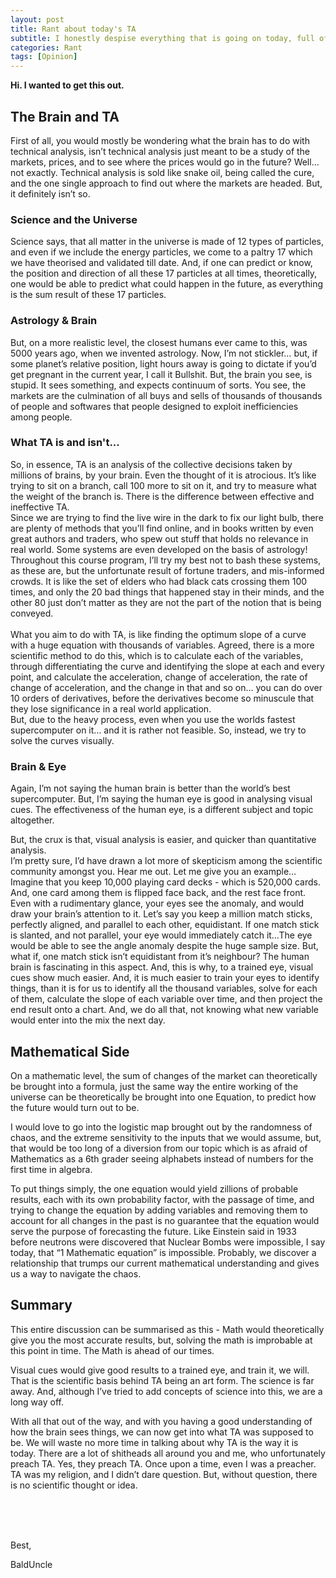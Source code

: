 ```yaml
---
layout: post
title: Rant about today's TA
subtitle: I honestly despise everything that is going on today, full of snake oil.
categories: Rant
tags: [Opinion]
---
```


**Hi. I wanted to get this out.**


## The Brain and TA

First of all, you would mostly be wondering what the brain has to do with technical analysis, isn’t technical analysis just meant to be a study of the markets, prices, and to see where the prices would go in the future?
Well… not exactly. Technical analysis is sold like snake oil, being called the cure, and the one single approach to find out where the markets are headed.
But, it definitely isn’t so.

### Science and the Universe
Science says, that all matter in the universe is made of 12 types of particles, and even if we include the energy particles, we come to a paltry 17 which we have theorised and validated till date. And, if one can predict or know, the position and direction of all these 17 particles at all times, theoretically, one would be able to predict what could happen in the future, as everything is the sum result of these 17 particles.

### Astrology & Brain
But, on a more realistic level, the closest humans ever came to this, was 5000 years ago, when we invented astrology. Now, I’m not stickler… but, if some planet’s relative position, light hours away is going to dictate if you’d get pregnant in the current year, I call it Bullshit.
But, the brain you see, is stupid. It sees something, and expects continuum of sorts.
You see, the markets are the culmination of all buys and sells of thousands of thousands of people and softwares that people designed to exploit inefficiencies among people.

### What TA is and isn't...
So, in essence, TA is an analysis of the collective decisions taken by millions of brains, by your brain. Even the thought of it is atrocious. It’s like trying to sit on a branch, call 100 more to sit on it, and try to measure what the weight of the branch is. There is the difference between effective and ineffective TA.<br>
Since we are trying to find the live wire in the dark to fix our light bulb, there are plenty of methods that you’ll find online, and in books written by even great authors and traders, who spew out stuff that holds no relevance in real world. Some systems are even developed on the basis of astrology! Throughout this course program, I’ll try my best not to bash these systems, as these are, but the unfortunate result of fortune traders, and mis-informed crowds. It is like the set of elders who had black cats crossing them 100 times, and only the 20 bad things that happened stay in their minds, and the other 80 just don’t matter as they are not the part of the notion that is being conveyed.<br><br>What you aim to do with TA, is like finding the optimum slope of a curve with a huge equation with thousands of variables. Agreed, there is a more scientific method to do this, which is to calculate each of the variables, through differentiating the curve and identifying the slope at each and every point, and calculate the acceleration, change of acceleration, the rate of change of acceleration, and the change in that and so on… you can do over 10 orders of derivatives, before the derivatives become so minuscule that they lose significance in a real world application.<br>But, due to the heavy process, even when you use the worlds fastest supercomputer on it… and it is rather not feasible. So, instead, we try to solve the curves visually.

### Brain & Eye
Again, I’m not saying the human brain is better than the world’s best supercomputer. But, I’m saying the human eye is good in analysing visual cues. The effectiveness of the human eye, is a different subject and topic altogether.

But, the crux is that, visual analysis is easier, and quicker than quantitative analysis. <br>I’m pretty sure, I’d have drawn a lot more of skepticism among the scientific community amongst you. Hear me out. Let me give you an example…<br>
Imagine that you keep 10,000 playing card decks - which is 520,000 cards. And, one card among them is flipped face back, and the rest face front. Even with a rudimentary glance, your eyes see the anomaly, and would draw your brain’s attention to it.
Let’s say you keep a million match sticks, perfectly aligned, and parallel to each other, equidistant. If one match stick is slanted, and not parallel, your eye would immediately catch it…The eye would be able to see the angle anomaly despite the huge sample size. But, what if, one match stick isn’t equidistant from it’s neighbour?
The human brain is fascinating in this aspect. And, this is why, to a trained eye, visual cues show much easier. And, it is much easier to train your eyes to identify things, than it is for us to identify all the thousand variables, solve for each of them, calculate the slope of each variable over time, and then project the end result onto a chart. And, we do all that, not knowing what new variable would enter into the mix the next day.

## Mathematical Side
On a mathematic level, the sum of changes of the market can theoretically be brought into a formula, just the same way the entire working of the universe can be theoretically be brought into one Equation, to predict how the future would turn out to be.

I would love to go into the logistic map brought out by the randomness of chaos, and the extreme sensitivity to the inputs that we would assume, but, that would be too long of a diversion from our topic which is as afraid of Mathematics as a 6th grader seeing alphabets instead of numbers for the first time in algebra.

To put things simply, the one equation would yield zillions of probable results, each with its own probability factor, with the passage of time, and trying to change the equation by adding variables and removing them to account for all changes in the past is no guarantee that the equation would serve the purpose of forecasting the future. Like Einstein said in 1933 before neutrons were discovered that Nuclear Bombs were impossible, I say today, that “1 Mathematic equation” is impossible. Probably, we discover a relationship that trumps our current mathematical understanding and gives us a way to navigate the chaos.

## Summary
This entire discussion can be summarised as this - Math would theoretically give you the most accurate results, but, solving the math is improbable at this point in time. The Math is ahead of our times.

Visual cues would give good results to a trained eye, and train it, we will. That is the scientific basis behind TA being an art form. The science is far away. And, although I’ve tried to add concepts of science into this, we are a long way off.

With all that out of the way, and with you having a good understanding of how the brain sees things, we can now get into what TA was supposed to be. We will waste no more time in talking about why TA is the way it is today. There are a lot of shitheads all around you and me, who unfortunately preach TA. Yes, they preach TA. Once upon a time, even I was a preacher. TA was my religion, and I didn’t dare question. But, without question, there is no scientific thought or idea.

<br><br><br>

Best,

BaldUncle